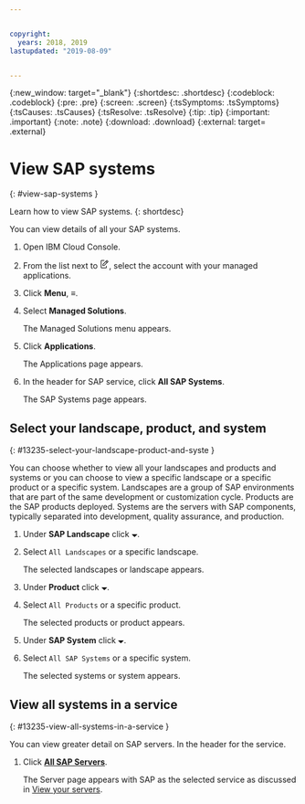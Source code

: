 ```yaml
---


copyright:
  years: 2018, 2019
lastupdated: "2019-08-09"


---
```


{:new_window: target="_blank"} 
{:shortdesc: .shortdesc} 
{:codeblock: .codeblock} 
{:pre: .pre} 
{:screen: .screen} 
{:tsSymptoms: .tsSymptoms} 
{:tsCauses: .tsCauses} 
{:tsResolve: .tsResolve} 
{:tip: .tip} 
{:important: .important} 
{:note: .note} 
{:download: .download} 
{:external: target= .external} 

# View SAP systems
{: #view-sap-systems } 

Learn how to view SAP systems.
{: shortdesc} 

You can view details of all your SAP systems.

1.  Open IBM Cloud Console.

2.  From the list next to <svg aria-label="pencil with paper"
    alt="pencil with paper" viewBox="0 0 32 32" width="16"
    height="16"><path d="M22 22v6H6V4h10V2H6a2 2 0 0 0-2 2v24a2 2 0 0
    0 2 2h16a2 2 0 0 0 2-2v-6z"/><path d="M29.537 5.76L26.24
    2.463a1.58 1.58 0 0 0-2.236 0L10 16.467V22h5.533L29.537 7.995a1.58
    1.58 0 0 0 0-2.235zM14.704 20H12v-2.704l9.44-9.441 2.705
    2.704zM25.56 9.145l-2.704-2.704 2.267-2.267 2.704
    2.704z"/></svg>, select the account with your managed
    applications.

3.  Click **Menu**, ≡.

4.  Select **Managed Solutions**.
    
    The Managed Solutions menu appears.

5.  Click **Applications**.
    
    The Applications page appears.

6.  In the header for SAP service, click **All SAP Systems**.
    
    The SAP Systems page appears.

## Select your landscape, product, and system
{: #13235-select-your-landscape-product-and-syste } 

You can choose whether to view all your landscapes and products and
systems or you can choose to view a specific landscape or a specific
product or a specific system. Landscapes are a group of SAP environments
that are part of the same development or customization cycle. Products
are the SAP products deployed. Systems are the servers with SAP
components, typically separated into development, quality assurance, and
production.

1.  Under **SAP Landscape** click <svg aria-label="open list of
    options" alt="open list of options" fill-rule="evenodd" height="5"
    role="img" viewBox="0 0 10 5" width="10"><title>open list of
    options</title><path d="M0 0l5 4.998L10 0z"></path></svg>.

2.  Select `All Landscapes` or a specific landscape.
    
    The selected landscapes or landscape appears.

3.  Under **Product** click <svg aria-label="open list of options"
    alt="open list of options" fill-rule="evenodd" height="5" role="img"
    viewBox="0 0 10 5" width="10"><title>open list of
    options</title><path d="M0 0l5 4.998L10 0z"></path></svg>.

4.  Select `All Products` or a specific product.
    
    The selected products or product appears.

5.  Under **SAP System** click <svg aria-label="open list of options"
    alt="open list of options" fill-rule="evenodd" height="5" role="img"
    viewBox="0 0 10 5" width="10"><title>open list of
    options</title><path d="M0 0l5 4.998L10 0z"></path></svg>.

6.  Select `All SAP Systems` or a specific system.
    
    The selected systems or system appears.

## View all systems in a service
{: #13235-view-all-systems-in-a-service } 

You can view greater detail on SAP servers. In the header for the
service.

1.  Click **[All SAP
    Servers](/docs/managed-solutions?topic=managed-solutions-view-sap-systems "View SAP systems")**.
    
    The Server page appears with SAP as the selected service as
    discussed in [View your
    servers](/docs/managed-solutions?topic=managed-solutions-view-your-servers "View your servers").
